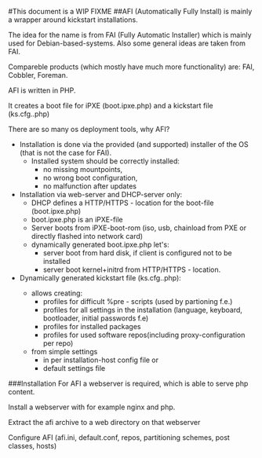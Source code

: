 #This document is a WIP FIXME
##AFI (Automatically Fully Install) is mainly a wrapper around kickstart installations.

The idea for the name is from FAI (Fully Automatic Installer) which is mainly used for Debian-based-systems.
Also some general ideas are taken from FAI.

Compareble products (which mostly have much more functionality) are: FAI, Cobbler, Foreman.

AFI is written in PHP.

It creates a boot file for iPXE (boot.ipxe.php) and a kickstart file (ks.cfg.<some distro>.php)

There are so many os deployment tools, why AFI?

- Installation is done via the provided (and supported) installer of the OS (that is not the case for FAI).
  - Installed system should be correctly installed:
    - no missing mountpoints,
    - no wrong boot configuration,
    - no malfunction after updates
- Installation via web-server and DHCP-server only:
  - DHCP defines a HTTP/HTTPS - location for the boot-file (boot.ipxe.php)
  - boot.ipxe.php is an iPXE-file
  - Server boots from iPXE-boot-rom (iso, usb, chainload from PXE or directly flashed into network card)
  - dynamically generated boot.ipxe.php let's:
    - server boot from hard disk, if client is configured not to be installed
    - server boot kernel+initrd from HTTP/HTTPS - location.
- Dynamically generated kickstart file (ks.cfg.<some distro>.php):
  - allows creating:
    - profiles for difficult %pre - scripts (used by partioning f.e.)
    - profiles for all settings in the installation (language, keyboard, bootloader, initial passwords f.e)
    - profiles for installed packages
    - profiles for used software repos(including proxy-configuration per repo)
  - from simple settings
    - in per installation-host config file or 
    - default settings file

###Installation
For AFI a webserver is required, which is able to serve php content.

Install a webserver with for example nginx and php.

Extract the afi archive to a web directory on that webserver

Configure AFI (afi.ini, default.conf, repos, partitioning schemes, post classes, hosts)
 
 
